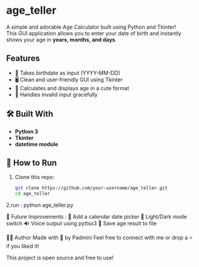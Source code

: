 # age_teller

A simple and adorable Age Calculator built using Python and Tkinter!  
This GUI application allows you to enter your date of birth and instantly shows your age in **years, months, and days**.


## Features

- 📅 Takes birthdate as input (YYYY-MM-DD)
- 🖥️ Clean and user-friendly GUI using Tkinter
- 🔢 Calculates and displays age in a cute format
- 🐛 Handles invalid input gracefully


## 🛠️ Built With

- **Python 3**
- **Tkinter**
- **datetime module**


## 🚀 How to Run

1. Clone this repo:
   ```bash
   git clone https://github.com/your-username/age_teller.git
   cd age_teller
2.run :
python age_teller.py

🧠 Future Improvements :
📆 Add a calendar date picker
🎨 Light/Dark mode switch
🔊 Voice output using pyttsx3
💾 Save age result to file

🙋‍♀️ Author
Made with 💚 by Padmini
Feel free to connect with me or drop a ⭐ if you liked it!

This project is open source and free to use!
